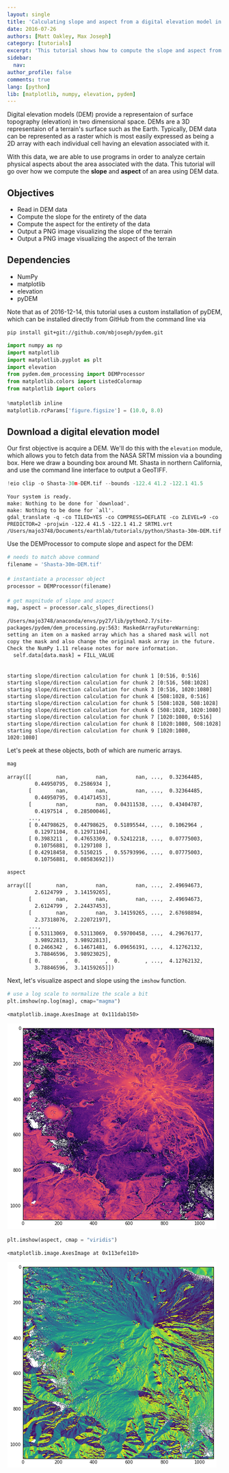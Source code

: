 ```yaml
---
layout: single
title: 'Calculating slope and aspect from a digital elevation model in Python'
date: 2016-07-26
authors: [Matt Oakley, Max Joseph]
category: [tutorials]
excerpt: 'This tutorial shows how to compute the slope and aspect from a digital elevation model in Python.'
sidebar:
  nav:
author_profile: false
comments: true
lang: [python]
lib: [matplotlib, numpy, elevation, pydem]
---
```


Digital elevation models (DEM) provide a representaion of surface topography (elevation) in two dimensional space. DEMs are a 3D representaion of a terrain's surface such as the Earth. Typically, DEM data can be represented as a raster which is most easily expressed as being a 2D array with each individual cell having an elevation associated with it. 

With this data, we are able to use programs in order to analyze certain physical aspects about the area associated with the data. This tutorial will go over how we compute the **slope** and **aspect** of an area using DEM data.

## Objectives

- Read in DEM data
- Compute the slope for the entirety of the data
- Compute the aspect for the entirety of the data
- Output a PNG image visualizing the slope of the terrain
- Output a PNG image visualizing the aspect of the terrain

## Dependencies

- NumPy
- matplotlib
- elevation
- pyDEM

Note that as of 2016-12-14, this tutorial uses a custom installation of pyDEM, which can be installed directly from GitHub from the command line via 

```
pip install git+git://github.com/mbjoseph/pydem.git
```


```python
import numpy as np
import matplotlib
import matplotlib.pyplot as plt
import elevation
from pydem.dem_processing import DEMProcessor
from matplotlib.colors import ListedColormap
from matplotlib import colors

%matplotlib inline
matplotlib.rcParams['figure.figsize'] = (10.0, 8.0)
```

## Download a digital elevation model

Our first objective is acquire a DEM. We'll do this with the `elevation` module, which allows you to fetch data from the NASA SRTM mission via a bounding box. Here we draw a bounding box around Mt. Shasta in northern California, and use the command line interface to output a GeoTIFF. 


```python
!eio clip -o Shasta-30m-DEM.tif --bounds -122.4 41.2 -122.1 41.5 
```

    Your system is ready.
    make: Nothing to be done for `download'.
    make: Nothing to be done for `all'.
    gdal_translate -q -co TILED=YES -co COMPRESS=DEFLATE -co ZLEVEL=9 -co PREDICTOR=2 -projwin -122.4 41.5 -122.1 41.2 SRTM1.vrt /Users/majo3748/Documents/earthlab/tutorials/python/Shasta-30m-DEM.tif


Use the DEMProcessor to compute slope and aspect for the DEM: 


```python
# needs to match above command
filename = 'Shasta-30m-DEM.tif'

# instantiate a processor object
processor = DEMProcessor(filename)

# get magnitude of slope and aspect
mag, aspect = processor.calc_slopes_directions()
```

    /Users/majo3748/anaconda/envs/py27/lib/python2.7/site-packages/pydem/dem_processing.py:563: MaskedArrayFutureWarning: setting an item on a masked array which has a shared mask will not copy the mask and also change the original mask array in the future.
    Check the NumPy 1.11 release notes for more information.
      self.data[data.mask] = FILL_VALUE


    starting slope/direction calculation for chunk 1 [0:516, 0:516]
    starting slope/direction calculation for chunk 2 [0:516, 508:1028]
    starting slope/direction calculation for chunk 3 [0:516, 1020:1080]
    starting slope/direction calculation for chunk 4 [508:1028, 0:516]
    starting slope/direction calculation for chunk 5 [508:1028, 508:1028]
    starting slope/direction calculation for chunk 6 [508:1028, 1020:1080]
    starting slope/direction calculation for chunk 7 [1020:1080, 0:516]
    starting slope/direction calculation for chunk 8 [1020:1080, 508:1028]
    starting slope/direction calculation for chunk 9 [1020:1080, 1020:1080]


Let's peek at these objects, both of which are numeric arrays. 


```python
mag
```




    array([[        nan,         nan,         nan, ...,  0.32364485,
             0.44950795,  0.2586934 ],
           [        nan,         nan,         nan, ...,  0.32364485,
             0.44950795,  0.41471453],
           [        nan,         nan,  0.04311538, ...,  0.43404787,
             0.4197514 ,  0.28500046],
           ..., 
           [ 0.44798625,  0.44798625,  0.51895544, ...,  0.1062964 ,
             0.12971104,  0.12971104],
           [ 0.3983211 ,  0.47653369,  0.52412218, ...,  0.07775003,
             0.10756881,  0.1297108 ],
           [ 0.42918458,  0.5150215 ,  0.55793996, ...,  0.07775003,
             0.10756881,  0.08583692]])




```python
aspect
```




    array([[        nan,         nan,         nan, ...,  2.49694673,
             2.6124799 ,  3.14159265],
           [        nan,         nan,         nan, ...,  2.49694673,
             2.6124799 ,  2.24437453],
           [        nan,         nan,  3.14159265, ...,  2.67698894,
             2.37318076,  2.22072197],
           ..., 
           [ 0.53113069,  0.53113069,  0.59700458, ...,  4.29676177,
             3.98922813,  3.98922813],
           [ 0.2466342 ,  6.14671481,  6.09656191, ...,  4.12762132,
             3.78846596,  3.98923025],
           [ 0.        ,  0.        ,  0.        , ...,  4.12762132,
             3.78846596,  3.14159265]])



Next, let's visualize aspect and slope using the `imshow` function. 


```python
# use a log scale to normalize the scale a bit
plt.imshow(np.log(mag), cmap="magma")
```




    <matplotlib.image.AxesImage at 0x111dab150>




![png](/images/get-slope-aspect-from-digital-elevation-model_files/get-slope-aspect-from-digital-elevation-model_10_1.png)



```python
plt.imshow(aspect, cmap = "viridis")
```




    <matplotlib.image.AxesImage at 0x113efe110>




![png](/images/get-slope-aspect-from-digital-elevation-model_files/get-slope-aspect-from-digital-elevation-model_11_1.png)

